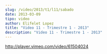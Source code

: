 ```yaml
---
slug: /video/2013/t1/l11/sabado
date: 2013-03-09
tipo: video
author: Elifelet Lopez
title: "Video 11 - Trimestre 1 - 2013"
description: "Video 11 - Trimestre 1 - 2013"
---
```


http://player.vimeo.com/video/61504024
